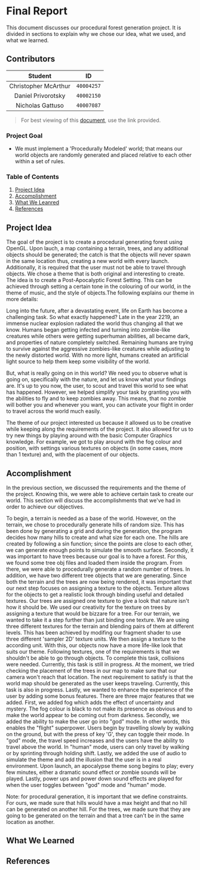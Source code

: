 # Final Report
This document discusses our procedural forest generation project. It is divided in sections to explain why we chose our idea, what we used, and what we learned.

## Contributors
**Student** | **ID**
:---:| ---
Christopher McArthur | `40004257`
Daniel Privorotsky | `40002150`
Nicholas Gattuso | `40007087`

> For best viewing of this [document](https://github.com/prince-chrismc/Computer-Graphics-Project/blob/master/docs/final_Report.md), use the link provided.

### Project Goal
- We must implement a 'Procedurally Modeled' world; that means our world objects are randomly generated and placed relative to each other within a set of rules.

### Table of Contents
1. [Project Idea](#Project-Idea)
2. [Accomplishment](#Accomplishment)
3. [What We Leanred](#What-We-Learned)
4. [References](#References)

## Project Idea
The goal of the project is to create a procedural generating forest using OpenGL. Upon lauch, a map containing a terrain, trees, and any additional objects should be generated; the catch is that the objects will never spawn in the same location thus, creating a new world with every launch. Additionally, it is required that the user must not be able to travel through objects.
We chose a theme that is both original and interesting to create. The idea is to create a Post-Apocalyptic Forest Setting. This can be achieved through setting a certain tone in the colouring of our world, in the theme of music, and the style of objects.The following explains our theme in more details:

Long into the future, after a devastating event, life on Earth has become a challenging task. So what exactly happened? Late in the year 2219, an immense nuclear explosion radiated the world thus changing all that we know. Humans began getting infected and turning into zombie-like creatures while others were getting superhuman abilities, all became dark, and properties of nature completely switched. Remaining humans are trying to survive against the aggressive zombies-like creatures while adjusting to the newly distorted world. With no more light, humans created an artificial light source to help them keep some visibility of the world.

But, what is really going on in this world? We need you to observe what is going on, specifically with the nature, and let us know what your findings are. It's up to you now, the user, to scout and travel this world to see what has happened. However, we helped simplify your task by granting you with the abilities to fly and to keep zombies away. This means, that no zombie will bother you and whenever you want, you can activate your flight in order to travel across the world much easily.

The theme of our project interested us because it allowed us to be creative while keeping along the requirements of the project. It also allowed for us to try new things by playing around with the basic Computer Graphics knowledge. For example, we got to play around with the fog colour and position, with settings various textures on objects (in some cases, more than 1 texture) and, with the placement of our objects.

## Accomplishment
In the previous section, we discussed the requirements and the theme of the project. Knowing this, we were able to achieve certain task to create our world. This section will discuss the accomplishments that we've had in order to achieve our objectives.

To begin, a terrain is needed as a base of the world. However, on the terrain, we chose to procedurally generate hills of random size. This has been done by generating a grid and during the generation, the program decides how many hills to create and what size for each one. The hills are created by following a sin function; since the points are close to each other, we can generate enough points to simulate the smooth surface. 
Secondly, it was important to have trees because our goal is to have a forest. For this, we found some tree obj files and loaded them inside the program. From there, we were able to procedurally generate a random number of trees. In addition, we have two different tree objects that we are generating.
Since both the terrain and the trees are now being rendered, it was important that our next step focuses on assigning a texture to the objects. Texture allows for the objects to get a realistic look through binding useful and detailed textures. Our trees are assigned one texture to give a look that nature isn't how it should be. We used our creativity for the texture on trees by assigning a texture that would be bizzare for a tree. For our terrain, we wanted to take it a step further than just binding one texture. We are using three different textures for the terrain and blending pairs of them at different levels. This has been achieved by modifing our fragment shader to use three different 'sampler 2D' texture units. We then assign a texture to the according unit. With this, our objects now have a more life-like look that suits our theme.
Following textures, one of the requirements is that we shouldn't be able to go through objects. To complete this task, collisions were needed. Currently, this task is still in progress. At the moment, we tried checking the placement of the trees in our map to make sure that our camera won't reach that location. 
The next requirement to satisfy is that the world map should be generated as the user keeps traveling. Currently, this task is also in progress. 
Lastly, we wanted to enhance the experience of the user by adding some bonus features. There are three major features that we added. First, we added fog which adds the effect of uncertainty and mystery. The fog colour is black to not make its presence as obvious and to make the world appear to be coming out from darkness. Secondly, we added the ability to make the user go into "god" mode. In other words, this enables the "flight" superpower. Users begin by travelling slowly by walking on the ground, but with the press of key 'G', they can toggle their mode. In "god" mode, the travel speed increases and the users have the ability to travel above the world. In "human" mode, users can only travel by walking or by sprinting through holding shift. Lastly, we added the use of audio to simulate the theme and add the illusion that the user is in a real environment. Upon launch, an apocalypse theme song begins to play; every few minutes, either a dramatic sound effect or zombie sounds will be played. Lastly, power ups and power down sound effects are played for when the user toggles between "god" mode and "human" mode.

Note: for procedural generation, it is important that we define constraints. For ours, we made sure that hills would have a max height and that no hill can be generated on another hill. For the trees, we made sure that they are going to be generated on the terrain and that a tree can't be in the same location as another.

## What We Learned


## References



